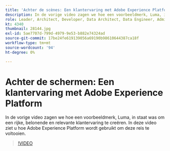 ```yaml
---
title: 'Achter de scènes: Een klantervaring met Adobe Experience Platform'
description: In de vorige video zagen we hoe een voorbeeldmerk, Luma, in staat was om een rijke, belonende en relevante klantervaring te creëren. In deze video ziet u hoe Adobe Experience Platform wordt gebruikt om deze reis te voltooien.
role: Leader, Architect, Developer, Data Architect, Data Engineer, Admin, User
kt: 4340
thumbnail: 28144.jpg
exl-id: 5ae7707d-799d-4979-9e53-b882e74324ad
source-git-commit: 17be24fe619139056a69190b98610644387ca18f
workflow-type: tm+mt
source-wordcount: '94'
ht-degree: 0%

---
```


# Achter de schermen: Een klantervaring met Adobe Experience Platform

In de vorige video zagen we hoe een voorbeeldmerk, Luma, in staat was om een rijke, belonende en relevante klantervaring te creëren. In deze video ziet u hoe Adobe Experience Platform wordt gebruikt om deze reis te voltooien.

>[!VIDEO](https://video.tv.adobe.com/v/28144?quality=12&learn=on)

